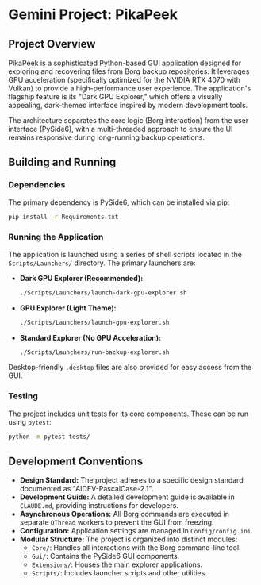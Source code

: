 # Gemini Project: PikaPeek

## Project Overview

PikaPeek is a sophisticated Python-based GUI application designed for exploring and recovering files from Borg backup repositories. It leverages GPU acceleration (specifically optimized for the NVIDIA RTX 4070 with Vulkan) to provide a high-performance user experience. The application's flagship feature is its "Dark GPU Explorer," which offers a visually appealing, dark-themed interface inspired by modern development tools.

The architecture separates the core logic (Borg interaction) from the user interface (PySide6), with a multi-threaded approach to ensure the UI remains responsive during long-running backup operations.

## Building and Running

### Dependencies

The primary dependency is PySide6, which can be installed via pip:

```bash
pip install -r Requirements.txt
```

### Running the Application

The application is launched using a series of shell scripts located in the `Scripts/Launchers/` directory. The primary launchers are:

*   **Dark GPU Explorer (Recommended):**
    ```bash
    ./Scripts/Launchers/launch-dark-gpu-explorer.sh
    ```
*   **GPU Explorer (Light Theme):**
    ```bash
    ./Scripts/Launchers/launch-gpu-explorer.sh
    ```
*   **Standard Explorer (No GPU Acceleration):**
    ```bash
    ./Scripts/Launchers/run-backup-explorer.sh
    ```

Desktop-friendly `.desktop` files are also provided for easy access from the GUI.

### Testing

The project includes unit tests for its core components. These can be run using `pytest`:

```bash
python -m pytest tests/
```

## Development Conventions

*   **Design Standard:** The project adheres to a specific design standard documented as "AIDEV-PascalCase-2.1".
*   **Development Guide:** A detailed development guide is available in `CLAUDE.md`, providing instructions for developers.
*   **Asynchronous Operations:** All Borg commands are executed in separate `QThread` workers to prevent the GUI from freezing.
*   **Configuration:** Application settings are managed in `Config/config.ini`.
*   **Modular Structure:** The project is organized into distinct modules:
    *   `Core/`: Handles all interactions with the Borg command-line tool.
    *   `Gui/`: Contains the PySide6 GUI components.
    *   `Extensions/`: Houses the main explorer applications.
    *   `Scripts/`: Includes launcher scripts and other utilities.
